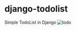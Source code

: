 # django-todolist
Simple TodoList in Django
![todo](https://user-images.githubusercontent.com/91895505/207102653-f0148f97-f7a6-47fb-9d9f-8a0091455075.png)
